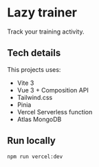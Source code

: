 # Lazy trainer

Track your training activity.

## Tech details

This projects uses:
- Vite 3
- Vue 3 + Composition API
- Tailwind.css
- Pinia
- Vercel Serverless function
- Atlas MongoDB

## Run locally

```bash
npm run vercel:dev
```
